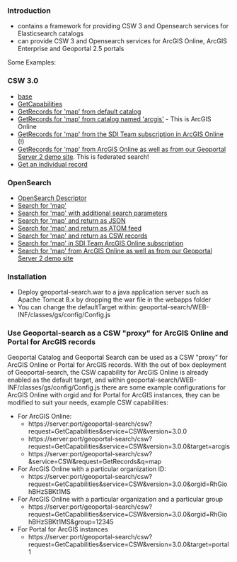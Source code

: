 ### Introduction

  - contains a framework for providing CSW 3 and Opensearch services for Elasticsearch catalogs
  - can provide CSW 3 and Opensearch services for ArcGIS Online, ArcGIS Enterprise and Geoportal 2.5 portals

Some Examples:

### CSW 3.0

- [base](http://geoss.esri.com/geoportal2/csw)
- [GetCapabilities](http://geoss.esri.com/geoportal2/csw?service=CSW&request=GetCapabilities&version=3.0.0)
- [GetRecords for 'map' from default catalog](http://geoss.esri.com/geoportal2/csw?service=CSW&request=GetRecords&q=map)
- [GetRecords for 'map' from catalog named 'arcgis'](http://geoss.esri.com/geoportal2/csw?service=CSW&request=GetRecords&q=map&target=arcgis) - This is ArcGIS Online
- [GetRecords for 'map' from the SDI Team subscription in ArcGIS Online](http://geoss.esri.com/geoportal2/csw?service=CSW&request=GetRecords&q=map&target=arcgis&orgid=RhGiohBHzSBKt1MS) (!)
- [GetRecords for 'map' from ArcGIS Online as well as from our Geoportal Server 2 demo site](http://geoss.esri.com/geoportal2/csw?service=CSW&request=GetRecords&q=map&target=[{"key":"ArcGIS%20Online",%20"type":"portal","url":"https://www.arcgis.com/"},{"key":"Geoportal2","type":"geoportal","url":"http://geoss.esri.com/geoportal2/elastic/metadata/item/_search"}]). This is federated search!
- [Get an individual record](http://geoss.esri.com/geoportal2/csw?service=CSW&request=GetRecordById&id=e02ab82b32264844b3f1e5cd354731d4)

### OpenSearch

- [OpenSearch Descriptor](http://geoss.esri.com/geoportal2/opensearch/description)
- [Search for 'map'](http://geoss.esri.com/geoportal2/opensearch?q=map)
- [Search for 'map' with additional search parameters](http://geoss.esri.com/geoportal2/opensearch?q=map&bbox=&time=&from=&size=)
- [Search for 'map' and return as JSON](http://geoss.esri.com/geoportal2/opensearch?q=map&f=json)
- [Search for 'map' and return as ATOM feed](http://geoss.esri.com/geoportal2/opensearch?q=map&f=atom)
- [Search for 'map' and return as CSW records](http://geoss.esri.com/geoportal2/opensearch?q=map&f=csw)
- [Search for 'map' in SDI Team ArcGIS Online subscription](http://geoss.esri.com/geoportal2/opensearch?q=map&f=json&target=arcgis&orgid=RhGiohBHzSBKt1MS)
- [Search for 'map' from ArcGIS Online as well as from our Geoportal Server 2 demo site](http://geoss.esri.com/geoportal2/opensearch?q=map&f=json&target=[{"key":"ArcGIS%20Online",%20"type":"portal","url":"https://www.arcgis.com/"},{"key":"Geoportal2","type":"geoportal","url":"http://geoss.esri.com/geoportal2/elastic/metadata/item/_search"}])

### Installation
* Deploy geoportal-search.war to a java application server such as Apache Tomcat 8.x by dropping the war file in the webapps folder
* You can change the defaultTarget within: geoportal-search/WEB-INF/classes/gs/config/Config.js

### Use Geoportal-search as a CSW "proxy" for ArcGIS Online and Portal for ArcGIS records
  
Geoportal Catalog and Geoportal Search can be used as a CSW "proxy" for ArcGIS Online or Portal for ArcGIS records. With the out of box deployment of Geoportal-search, the CSW capability for ArcGIS Online is already enabled as the default target, and within geoportal-search/WEB-INF/classes/gs/config/Config.js there are some example configurations for ArcGIS Online with orgid and for Portal for ArcGIS instances, they can be modified to suit your needs, example CSW capabilities:
* For ArcGIS Online:
  * https://server:port/geoportal-search/csw?request=GetCapabilities&service=CSW&version=3.0.0
  * https://server:port/geoportal-search/csw?request=GetCapabilities&service=CSW&version=3.0.0&target=arcgis 
  * https://server:port/geoportal-search/csw?&service=CSW&request=GetRecords&q=map
* For ArcGIS Online with a particular organization ID:
  * https://server:port/geoportal-search/csw?request=GetCapabilities&service=CSW&version=3.0.0&orgid=RhGiohBHzSBKt1MS
* For ArcGIS Online with a particular organization and a particular group
  * https://server:port/geoportal-search/csw?request=GetCapabilities&service=CSW&version=3.0.0&orgid=RhGiohBHzSBKt1MS&group=12345
* For Portal for ArcGIS instances
  * https://server:port/geoportal-search/csw?request=GetCapabilities&service=CSW&version=3.0.0&target=portal1
